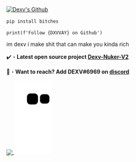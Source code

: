 <a href="https://www.youtube.com/watch?v=zL19uMsnpSU&t=1402s&ab_channel=cameronbarnett" target="_blank"> <img src="https://i.pinimg.com/originals/2e/d2/03/2ed2035c5dee36030df9c86d7d611c24.jpg" alt="Dexv's Github"/></a>


```sh-session
pip install bitches
```
```
print(f'Follow {DXVVAY} on Github')
```
im dexv i make shit that can make you kinda rich 

✔️・**Latest open source project [Dexv-Nuker-V2](https://github.com/DXVVAY/Dexv-nukerV2-)**

📩・**Want to reach? Add DEXV#6969 on [discord](https://www.youtube.com/watch?v=zL19uMsnpSU&t=1402s&ab_channel=cameronbarnett)**


<a href="https://www.youtube.com/watch?v=zL19uMsnpSU&t=1402s&ab_channel=cameronbarnett" target="_blank"> <img align="center"  src="https://media.discordapp.net/attachments/690273779347226625/1005187109495259187/dexv_banner.png"/><img align="center">
<a href="https://www.youtube.com/watch?v=zL19uMsnpSU&t=1402s&ab_channel=cameronbarnett" target="_blank"><img src="https://raw.githubusercontent.com/ghosharnab00/ghosharnab00/output/github-contribution-grid-snake.svg" alt="sneke"></a>


